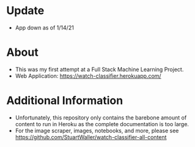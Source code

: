 # Update
- App down as of 1/14/21
# About
- This was my first attempt at a Full Stack Machine Learning Project. 
- Web Application: https://watch-classifier.herokuapp.com/

# Additional Information
- Unfortunately, this repository only contains the barebone amount of content to run in Heroku as the complete documentation is too large. 
- For the image scraper, images, notebooks, and more, please see https://github.com/StuartWaller/watch-classifier-all-content
